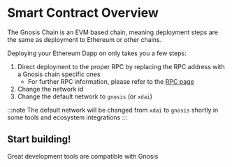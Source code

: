---
---

# Smart Contract Overview

The Gnosis Chain is an EVM based chain, meaning deployment steps are the same as deployment to Ethereum or other chains.

Deploying your Ethereum Dapp on only takes you a few steps:

1. Direct deployment to the proper RPC by replacing the RPC address with a Gnosis chain specific ones
    - For further RPC information, please refer to the [RPC page](/tools/rpc/)
2. Change the network id
3. Change the default network to `gnosis` (or `xdai`)

:::note
The default network will be changed from `xdai` to `gnosis` shortly in some tools and ecosystem integrations
:::

## Start building!

Great development tools are compatible with Gnosis

<div class="row">
<box href="/developers/smart-contracts/remix" title="Remix" />
<box href="/developers/smart-contracts/foundry" title="Foundry" />
<box href="/developers/smart-contracts/truffle" title="Truffle" />
<box href="/developers/smart-contracts/hardhat" title="Hardhat" />
</div>